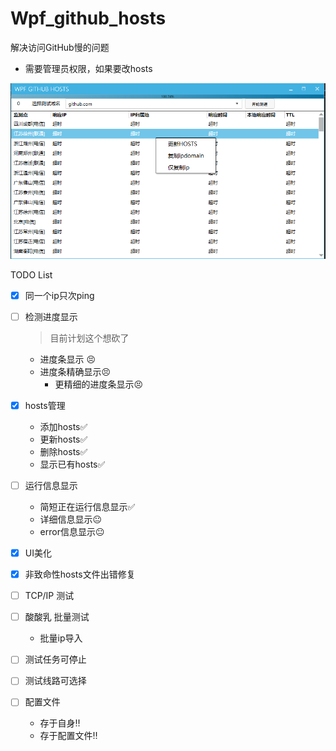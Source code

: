 # **Wpf_github_hosts**

解决访问GitHub慢的问题

- 需要管理员权限，如果要改hosts

![1560528009816](README.assets/1560528009816.png)





TODO List

- [x] 同一个ip只次ping

- [ ] 检测进度显示
  
  > 目前计划这个想砍了
  
  - 进度条显示 :persevere:
  - 进度条精确显示:persevere:
    - 更精细的进度条显示:persevere:
  
- [x] hosts管理
  - 添加hosts:white_check_mark:
  - 更新hosts:white_check_mark:
  - 删除hosts:white_check_mark:
  - 显示已有hosts:white_check_mark:
  
- [ ] 运行信息显示
  - 简短正在运行信息显示:white_check_mark:
  - 详细信息显示:neutral_face:
  - error信息显示:neutral_face:
  
- [x] UI美化

- [x] 非致命性hosts文件出错修复

- [ ] TCP/IP 测试

- [ ] 酸酸乳 批量测试

  - 批量ip导入

- [ ] 测试任务可停止

- [ ] 测试线路可选择

- [ ] 配置文件

  - 存于自身:bangbang:
  - 存于配置文件:bangbang: